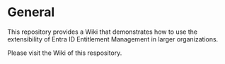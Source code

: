 # General
This repository provides a Wiki that demonstrates how to use the extensibility of Entra ID Entitlement Management in larger organizations.

Please visit the Wiki of this respository.